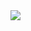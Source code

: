 <img src="https://fustyles.github.io/BlocklyResearch/Dropdown/fuDropdown2Levels_20220830/img/fuDropdown2Levels.png">
